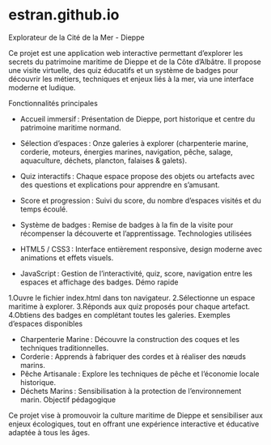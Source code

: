 # estran.github.io
Explorateur de la Cité de la Mer - Dieppe

Ce projet est une application web interactive permettant d’explorer les secrets du patrimoine maritime de Dieppe et de la Côte d’Albâtre. Il propose une visite virtuelle, des quiz éducatifs et un système de badges pour découvrir les métiers, techniques et enjeux liés à la mer, via une interface moderne et ludique.

Fonctionnalités principales

- Accueil immersif : Présentation de Dieppe, port historique et centre du patrimoine maritime normand.
- Sélection d’espaces : Onze galeries à explorer (charpenterie marine, corderie, moteurs, énergies marines, navigation, pêche, salage, aquaculture, déchets, plancton, falaises & galets).
- Quiz interactifs : Chaque espace propose des objets ou artefacts avec des questions et explications pour apprendre en s’amusant.
- Score et progression : Suivi du score, du nombre d’espaces visités et du temps écoulé.
- Système de badges : Remise de badges à la fin de la visite pour récompenser la découverte et l’apprentissage.
Technologies utilisées

- HTML5 / CSS3 : Interface entièrement responsive, design moderne avec animations et effets visuels.
- JavaScript : Gestion de l’interactivité, quiz, score, navigation entre les espaces et affichage des badges.
Démo rapide

1.Ouvre le fichier index.html dans ton navigateur.
2.Sélectionne un espace maritime à explorer.
3.Réponds aux quiz proposés pour chaque artefact.
4.Obtiens des badges en complétant toutes les galeries.
Exemples d’espaces disponibles

- Charpenterie Marine : Découvre la construction des coques et les techniques traditionnelles.
- Corderie : Apprends à fabriquer des cordes et à réaliser des nœuds marins.
- Pêche Artisanale : Explore les techniques de pêche et l’économie locale historique.
- Déchets Marins : Sensibilisation à la protection de l’environnement marin.
Objectif pédagogique

Ce projet vise à promouvoir la culture maritime de Dieppe et sensibiliser aux enjeux écologiques, tout en offrant une expérience interactive et éducative adaptée à tous les âges.

